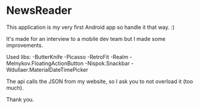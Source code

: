 # NewsReader

This application is my very first Android app so handle it that way. :)

It's made for an interview to a mobile dev team but I made some improvements.

Used libs:
  -ButterKnife
  -Picasso
  -RetroFit
  -Realm
  -Melnykov.FloatingActionButton
  -Nispok.Snackbar
  -Wdullaer.MaterialDateTimePicker
  
The api calls the JSON from my website, so I ask you to not overload it (too much).

Thank you.
